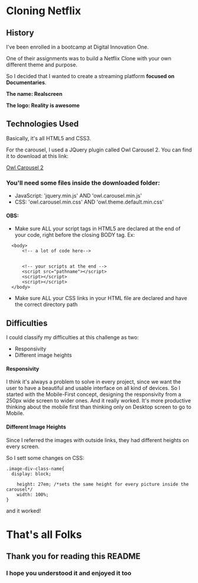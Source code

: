 # Cloning Netflix
## History
I've been enrolled in a bootcamp at Digital Innovation One.

One of their assignments was to build a Netflix Clone with your own different theme and purpose.

So I decided that I wanted to create a streaming platform **focused on Documentaries**.

**The name: Realscreen**

**The logo: Reality is awesome**

## Technologies Used

Basically, it's all HTML5 and CSS3.

For the carousel, I used a JQuery plugin called Owl Carousel 2.
You can find it to download at this link:

[Owl Carousel 2](https://owlcarousel2.github.io/OwlCarousel2/)

### You'll need some files inside the downloaded folder:

- JavaScript: 'jquery.min.js' AND 'owl.carousel.min.js'
- CSS:  'owl.carousel.min.css' AND 'owl.theme.default.min.css'
#### OBS:

- Make sure ALL your script tags in HTML5 are declared at the end of your code, right before the closing BODY tag.
 Ex:
```
  <body>
      <!-- a lot of code here-->
  
  
      <!-- your scripts at the end -->
      <script src="pathname"></script>
      <script></script>
      <script></script>
  </body>
```

- Make sure ALL your CSS links in your HTML file are declared and have the correct directory path

## Difficulties

I could classify my difficulties at this challenge as two:

- Responsivity
- Different image heights

#### Responsivity

I think it's always a problem to solve in every project, since we want the user to have a beautiful and usable interface on all kind of devices.
So I started with the Mobile-First concept, designing the responsivity from a 250px wide screen to wider ones.
And it really worked. It's more productive thinking about the mobile first than thinking only on Desktop screen to go to Mobile.

#### Different Image Heights

Since I referred the images with outside links, they had different heights on every screen.

So I sett some changes on CSS:

```
.image-div-class-name{
  display: block;

    height: 27em; /*sets the same height for every picture inside the carousel*/
    width: 100%;
}
```
and it worked!

# That's all Folks
## Thank you for reading this README
### I hope you understood it and enjoyed it too
